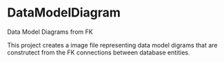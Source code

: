 # DataModelDiagram
Data Model Diagrams from FK

This project creates a image file representing data model digrams that are construtect from the FK connections between database entities.
